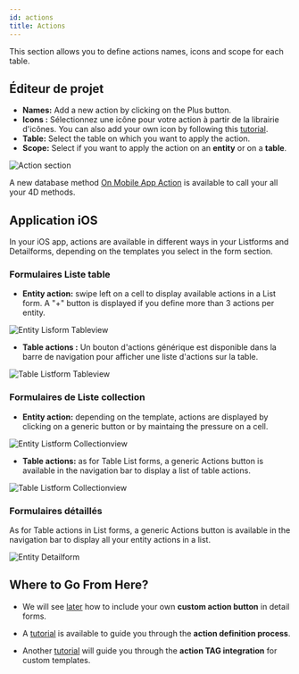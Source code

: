 ```yaml
---
id: actions
title: Actions
---
```

This section allows you to define actions names, icons and scope for each table.

## Éditeur de projet

* **Names:** Add a new action by clicking on the Plus button.
* **Icons :** Sélectionnez une icône pour votre action à partir de la librairie d'icônes. You can also add your own icon by following this [tutorial](using-icons.html).
* **Table:** Select the table on which you want to apply the action.
* **Scope:** Select if you want to apply the action on an **entity** or on a **table**.

![Action section](assets/en/project-editor/Actions-section-4D-for-iOS.png)

A new database method [On Mobile App Action](https://livedoc.4d.com/4D-Language-Reference-17-R5/Database-Methods/On-Mobile-App-Action-database-method.301-4286697.en.html) is available to call your all your 4D methods.

## Application iOS

In your iOS app, actions are available in different ways in your Listforms and Detailforms, depending on the templates you select in the form section.

### Formulaires Liste table

* **Entity action:** swipe left on a cell to display available actions in a List form. A "+" button is displayed if you define more than 3 actions per entity.

![Entity Lisform Tableview](assets/en/actions/ListForm-entity-action-tableview.png)

* **Table actions :** Un bouton d'actions générique est disponible dans la barre de navigation pour afficher une liste d'actions sur la table.

![Table Listform Tableview](assets/en/actions/ListForm-table-action-tableview.png)

### Formulaires de Liste collection

* **Entity action:** depending on the template, actions are displayed by clicking on a generic button or by maintaing the pressure on a cell.

![Entity Listform Collectionview](assets/en/actions/ListForm-entity-action-collectionview.png)

* **Table actions:** as for Table List forms, a generic Actions button is available in the navigation bar to display a list of table actions.

![Table Listform Collectionview](assets/en/actions/ListForm-table-action-collectionview.png)

### Formulaires détaillés

As for Table actions in List forms, a generic Actions button is available in the navigation bar to display all your entity actions in a list.

![Entity Detailform](assets/en/actions/Detailform-final.png)

## Where to Go From Here?

* We will see [later](action-custom-template.html#step-4-add-actions-in-detail-forms) how to include your own **custom action button** in detail forms.

* A [tutorial](actions-getting-started.html) is available to guide you through the **action definition process**.

* Another [tutorial](action-custom-template.html) will guide you through the **action TAG integration** for custom templates.